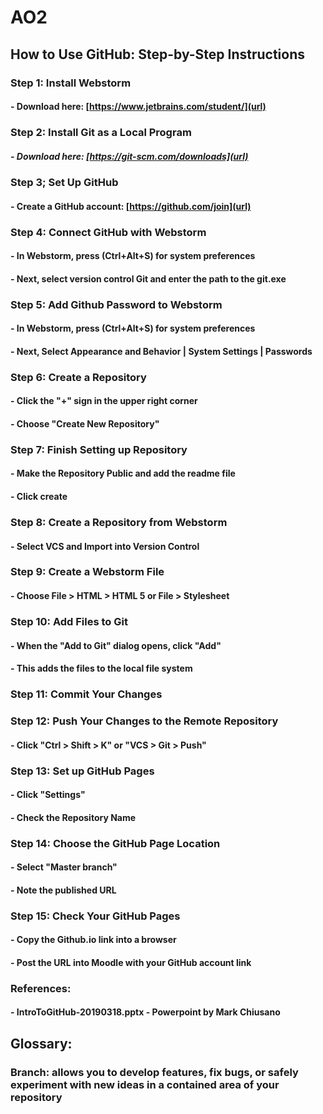 # AO2

## How to Use GitHub: Step-by-Step Instructions 

### Step 1: Install Webstorm 
#### - Download here: [https://www.jetbrains.com/student/](url)

### Step 2: Install Git as a Local Program
##### - Download here: [https://git-scm.com/downloads](url)

### Step 3; Set Up GitHub 
#### - Create a GitHub account: [https://github.com/join](url)

### Step 4: Connect GitHub with Webstorm 
#### - In Webstorm, press (Ctrl+Alt+S) for system preferences 
#### - Next, select version control Git and enter the path to the git.exe 

### Step 5: Add Github Password to Webstorm 
#### - In Webstorm, press (Ctrl+Alt+S) for system preferences
#### - Next, Select Appearance and Behavior | System Settings | Passwords 

### Step 6: Create a Repository 
#### - Click the "+" sign in the upper right corner 
#### - Choose "Create New Repository" 

### Step 7: Finish Setting up Repository 
#### - Make the Repository Public and add the readme file 
#### - Click create 

### Step 8: Create a Repository from Webstorm 
#### - Select VCS and Import into Version Control 

### Step 9: Create a Webstorm File
#### - Choose File > HTML > HTML 5 or File > Stylesheet

### Step 10: Add Files to Git
#### - When the "Add to Git" dialog opens, click "Add"
#### - This adds the files to the local file system 

### Step 11: Commit Your Changes 

### Step 12: Push Your Changes to the Remote Repository 
#### - Click "Ctrl > Shift > K" or "VCS > Git > Push"

### Step 13: Set up GitHub Pages
#### - Click "Settings" 
#### - Check the Repository Name 

### Step 14: Choose the GitHub Page Location 
#### - Select "Master branch" 
#### - Note the published URL 

### Step 15: Check Your GitHub Pages 
#### - Copy the Github.io link into a browser 
#### - Post the URL into Moodle with your GitHub account link 

### References: 
#### - IntroToGitHub-20190318.pptx - Powerpoint by Mark Chiusano

## Glossary: 

### **Branch**: allows you to develop features, fix bugs, or safely experiment with new ideas in a contained area of your repository 

